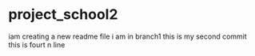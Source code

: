 # project_school2
iam creating a new readme file
i am in branch1
this is my second commit
this is fourt n line
